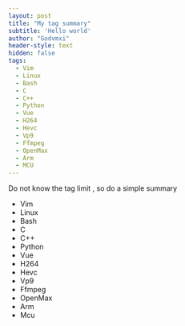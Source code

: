 ```yaml
---
layout: post
title: "My tag summary"
subtitle: 'Hello world'
author: "Godvmxi"
header-style: text
hidden: false
tags:
  - Vim
  - Linux
  - Bash
  - C
  - C++
  - Python
  - Vue
  - H264
  - Hevc
  - Vp9
  - Ffmpeg
  - OpenMax
  - Arm
  - MCU
---
```


Do not know the tag limit , so do a simple summary

  - Vim
  - Linux
  - Bash
  - C
  - C++
  - Python
  - Vue
  - H264
  - Hevc
  - Vp9
  - Ffmpeg
  - OpenMax
  - Arm
  - Mcu








